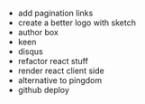 * add pagination links
* create a better logo with sketch
* author box
* keen
* disqus
* refactor react stuff
* render react client side
* alternative to pingdom
* github deploy
